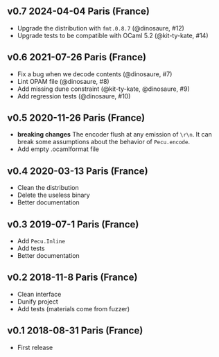 v0.7 2024-04-04 Paris (France)
------------------------------------

* Upgrade the distribution with `fmt.0.8.7` (@dinosaure, #12)
* Upgrade tests to be compatible with OCaml 5.2 (@kit-ty-kate, #14)

v0.6 2021-07-26 Paris (France)
------------------------------------

* Fix a bug when we decode contents (@dinosaure, #7)
* Lint OPAM file (@dinosaure, #8)
* Add missing dune constraint (@kit-ty-kate, @dinosaure, #9)
* Add regression tests (@dinosaure, #10)

v0.5 2020-11-26 Paris (France)
------------------------------------

* **breaking changes** The encoder flush
  at any emission of `\r\n`. It can break
  some assumptions about the behavior of
  `Pecu.encode`.
* Add empty .ocamlformat file

v0.4 2020-03-13 Paris (France)
------------------------------------

* Clean the distribution
* Delete the useless binary
* Better documentation

v0.3 2019-07-1 Paris (France)
------------------------------------

* Add `Pecu.Inline`
* Add tests
* Better documentation

v0.2 2018-11-8 Paris (France)
------------------------------------

* Clean interface
* Dunify project
* Add tests (materials come from fuzzer)

v0.1 2018-08-31 Paris (France)
------------------------------------

* First release

